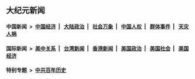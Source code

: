 ## 大纪元新闻

#### 中国新闻 &nbsp;>&nbsp; [中国经济](indexes/ncid283/README.md?11060445) &nbsp;| &nbsp; [大陆政治](indexes/ncid277/README.md?11060445) &nbsp;| &nbsp; [社会万象](indexes/ncid282/README.md?11060445) &nbsp;| &nbsp; [中国人权](indexes/ncid278/README.md?11060445) &nbsp;| &nbsp; [群体事件](indexes/ncid279/README.md?11060445) &nbsp;| &nbsp; [天灾人祸](indexes/ncid280/README.md?11060445)

#### 国际新闻 &nbsp;>&nbsp; [美中关系](indexes/nf1412576/README.md?11060445) &nbsp;| &nbsp; [台湾新闻](indexes/ncid1349361/README.md?11060445) &nbsp;| &nbsp; [香港新闻](indexes/ncid1349362/README.md?11060445) &nbsp;| &nbsp; [美国政治](indexes/ncid1078159/README.md?11060445) &nbsp;| &nbsp; [美国社会](indexes/ncid1078160/README.md?11060445) &nbsp;| &nbsp; [美国经济](indexes/ncid1078158/README.md?11060445)

#### 特别专题 &nbsp;>&nbsp; [中共百年历史](https://github.com/epoch-news/epoch-special/blob/master/README.md?11060445)  
